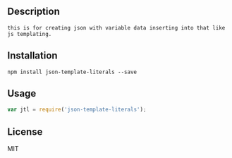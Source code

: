 ## Description

    this is for creating json with variable data inserting into that like js templating.  

## Installation

    npm install json-template-literals --save

## Usage
```js
var jtl = require('json-template-literals');


```    

## License

MIT